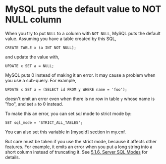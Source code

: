 # MySQL puts the default value to NOT NULL column

When you try to put `NULL` to a column with `NOT NULL`, MySQL puts the default value. Assuming you have a table created by this SQL,

    CREATE TABLE x (a INT NOT NULL);

and update the value with,

    UPDATE x SET a = NULL;

MySQL puts 0 instead of making it an error. It may cause a problem when you use a sub-query. For example,

    UPDATE x SET a = (SELECT id FROM y WHERE name = 'foo');

doesn't emit an error even when there is no row in table `y` whose name is "foo", and set `a` to 0 instead.

To make this an error, you can set sql mode to strict mode by:

    SET sql_mode = 'STRICT_ALL_TABLES';

You can also set this variable in [mysqld] section in my.cnf.

But care must be taken if you use the strict mode, because it affects other features. For example, it emits an error when you put a long string into a short column instead of truncating it. See [5.1.6. Server SQL Modes](http://dev.mysql.com/doc/refman/5.1/en/server-sql-mode.html) for details.

